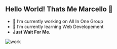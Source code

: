 ## Hello World! Thats Me Marcello 👋

<!--
**MarcelloYasta/MarcelloYasta** is a ✨ _special_ ✨ repository because its `README.md` (this file) appears on your GitHub profile.

Here are some ideas to get you started:

- 🔭 I’m currently working on ...
- 🌱 I’m currently learning ...
- 👯 I’m looking to collaborate on ...
- 🤔 I’m looking for help with ...
- 💬 Ask me about ...
- 📫 How to reach me: ...
- 😄 Pronouns: ...
- ⚡ Fun fact: ...
-->
- 🔭 I’m currently working on All In One Group
- 🌱 I’m currently learning Web Developement
- **Just Wait For Me.**

![work](https://media2.giphy.com/media/v1.Y2lkPTc5MGI3NjExaG1laTlpb3l4dHlxMnEwc25yZm1kcHh3OThycmpweHdiZmtqZnMxbiZlcD12MV9pbnRlcm5hbF9naWZfYnlfaWQmY3Q9Zw/3o6Ei2yv8fqpR3nJG8/giphy.gif)